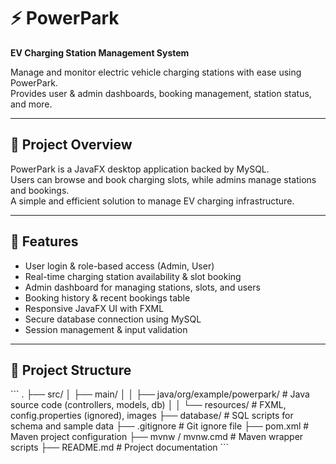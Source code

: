 # ⚡ PowerPark  
**EV Charging Station Management System**

Manage and monitor electric vehicle charging stations with ease using PowerPark.  
Provides user & admin dashboards, booking management, station status, and more.

---

## 📜 Project Overview  
PowerPark is a JavaFX desktop application backed by MySQL.  
Users can browse and book charging slots, while admins manage stations and bookings.  
A simple and efficient solution to manage EV charging infrastructure.

---

## 🎯 Features  
- User login & role-based access (Admin, User)  
- Real-time charging station availability & slot booking  
- Admin dashboard for managing stations, slots, and users  
- Booking history & recent bookings table  
- Responsive JavaFX UI with FXML  
- Secure database connection using MySQL  
- Session management & input validation

---

## 📂 Project Structure  
\`\`\`
.
├── src/
│   ├── main/
│   │   ├── java/org/example/powerpark/       # Java source code (controllers, models, db)
│   │   └── resources/                        # FXML, config.properties (ignored), images
├── database/                                # SQL scripts for schema and sample data
├── .gitignore                               # Git ignore file
├── pom.xml                                  # Maven project configuration
├── mvnw / mvnw.cmd                          # Maven wrapper scripts
├── README.md                                # Project documentation
\`\`\`
